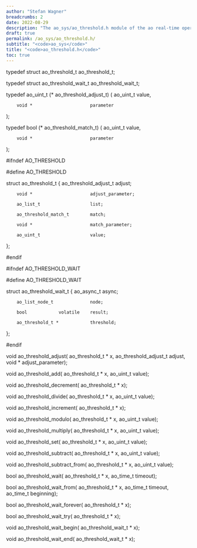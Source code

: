 ```yaml
---
author: "Stefan Wagner"
breadcrumbs: 2
date: 2022-08-29
description: "The ao_sys/ao_threshold.h module of the ao real-time operating system."
draft: true
permalink: /ao_sys/ao_threshold.h/ 
subtitle: "<code>ao_sys</code>"
title: "<code>ao_threshold.h</code>"
toc: true
---
```


typedef struct  ao_threshold_t      ao_threshold_t;

typedef struct  ao_threshold_wait_t ao_threshold_wait_t;

typedef ao_uint_t (*                ao_threshold_adjust_t)
(
        ao_uint_t                   value,

        void *                      parameter
);

typedef bool (*                     ao_threshold_match_t)
(
        ao_uint_t                   value,

        void *                      parameter
);

#ifndef AO_THRESHOLD

#define AO_THRESHOLD

struct  ao_threshold_t
{
        ao_threshold_adjust_t       adjust;

        void *                      adjust_parameter;

        ao_list_t                   list;

        ao_threshold_match_t        match;

        void *                      match_parameter;

        ao_uint_t                   value;
};

#endif

#ifndef AO_THRESHOLD_WAIT

#define AO_THRESHOLD_WAIT

struct  ao_threshold_wait_t
{
        ao_async_t                  async;

        ao_list_node_t              node;

        bool            volatile    result;

        ao_threshold_t *            threshold;

};

#endif

void    ao_threshold_adjust(        ao_threshold_t * x, ao_threshold_adjust_t adjust, void * adjust_parameter);

void    ao_threshold_add(           ao_threshold_t * x, ao_uint_t value);

void    ao_threshold_decrement(     ao_threshold_t * x);

void    ao_threshold_divide(        ao_threshold_t * x, ao_uint_t value);

void    ao_threshold_increment(     ao_threshold_t * x);

void    ao_threshold_modulo(        ao_threshold_t * x, ao_uint_t value);

void    ao_threshold_multiply(      ao_threshold_t * x, ao_uint_t value);

void    ao_threshold_set(           ao_threshold_t * x, ao_uint_t value);

void    ao_threshold_subtract(      ao_threshold_t * x, ao_uint_t value);

void    ao_threshold_subtract_from( ao_threshold_t * x, ao_uint_t value);

bool    ao_threshold_wait(          ao_threshold_t * x, ao_time_t timeout);

bool    ao_threshold_wait_from(     ao_threshold_t * x, ao_time_t timeout, ao_time_t beginning);

bool    ao_threshold_wait_forever(  ao_threshold_t * x);

bool    ao_threshold_wait_try(      ao_threshold_t * x);

void    ao_threshold_wait_begin(    ao_threshold_wait_t * x);

void    ao_threshold_wait_end(      ao_threshold_wait_t * x);

